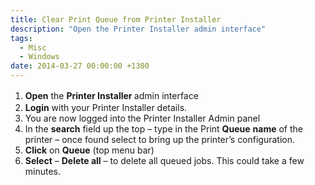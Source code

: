 ```yaml
---
title: Clear Print Queue from Printer Installer
description: "Open the Printer Installer admin interface"
tags:
  - Misc
  - Windows
date: 2014-03-27 00:00:00 +1300
---
```

  1. <b style="line-height: 1.5em">Open</b> <span style="line-height: 1.5em">the </span><b style="line-height: 1.5em">Printer Installer </b>admin interface
  2. **Login** with your Printer Installer details.
  3. You are now logged into the Printer Installer Admin panel
  4. In the **search** field up the top – type in the Print **Queue** **name** of the printer – once found select to bring up the printer’s configuration.
  5. **Click** on **Queue** (top menu bar)
  6. **Select** – **Delete all** – to delete all queued jobs. This could take a few minutes.
